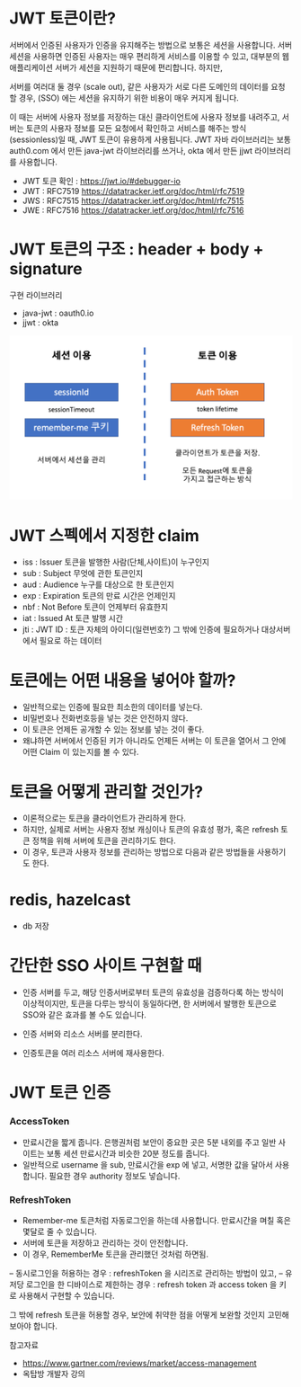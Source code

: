 # JWT 토큰이란?
서버에서 인증된 사용자가 인증을 유지해주는 방법으로 보통은 세션을 사용합니다. 서버 세션을 사용하면 인증된 사용자는 매우 편리하게 서비스를 이용할 수 있고, 대부분의 웹애플리케이션 서버가 세션을 지원하기 때문에 편리합니다. 하지만,

서버를 여러대 둘 경우 (scale out),
같은 사용자가 서로 다른 도메인의 데이터를 요청할 경우, (SSO)
에는 세션을 유지하기 위한 비용이 매우 커지게 됩니다.

이 때는 서버에 사용자 정보를 저장하는 대신 클라이언트에 사용자 정보를 내려주고,
서버는 토큰의 사용자 정보를 모든 요청에서 확인하고 서비스를 해주는 방식(sessionless)일 때,
JWT 토큰이 유용하게 사용됩니다.
JWT 자바 라이브러리는 보통 auth0.com 에서 만든 java-jwt 라이브러리를 쓰거나,
okta 에서 만든 jjwt 라이브러리를 사용합니다.

- JWT 토큰 확인 : https://jwt.io/#debugger-io
- JWT : RFC7519 https://datatracker.ietf.org/doc/html/rfc7519
- JWS : RFC7515 https://datatracker.ietf.org/doc/html/rfc7515
- JWE : RFC7516 https://datatracker.ietf.org/doc/html/rfc7516

# JWT 토큰의 구조 : header + body + signature
구현 라이브러리

- java-jwt : oauth0.io
- jjwt : okta

![](images/bfeb08d0.png)

# JWT 스펙에서 지정한 claim

- iss : Issuer 토큰을 발행한 사람(단체,사이트)이 누구인지
- sub : Subject 무엇에 관한 토큰인지
- aud : Audience 누구를 대상으로 한 토큰인지
- exp : Expiration 토큰의 만료 시간은 언제인지
- nbf : Not Before 토큰이 언제부터 유효한지
- iat : Issued At 토큰 발행 시간
- jti : JWT ID : 토큰 자체의 아이디(일련번호?)
그 밖에 인증에 필요하거나 대상서버에서 필요로 하는 데이터


# 토큰에는 어떤 내용을 넣어야 할까?

- 일반적으로는 인증에 필요한 최소한의 데이터를 넣는다.
- 비밀번호나 전화번호등을 넣는 것은 안전하지 않다.
- 이 토큰은 언제든 공개할 수 있는 정보를 넣는 것이 좋다.
- 왜냐하면 서버에서 인증된 키가 아니라도 언제든 서버는 이 토큰을 열어서 그 안에 어떤 Claim 이 있는지를 볼 수 있다.


# 토큰을 어떻게 관리할 것인가?

- 이론적으로는 토큰을 클라이언트가 관리하게 한다.
- 하지만, 실제로 서버는 사용자 정보 캐싱이나 토큰의 유효성 평가, 혹은 refresh 토큰 정책을 위해 서버에 토큰을 관리하기도 한다.
- 이 경우, 토큰과 사용자 정보를 관리하는 방법으로 다음과 같은 방법들을 사용하기도 한다.

# redis, hazelcast
- db 저장


# 간단한 SSO 사이트 구현할 때
- 인증 서버를 두고, 해당 인증서버로부터 토큰의 유효성을 검증하다록 하는 방식이 이상적이지만, 토큰을 다루는 방식이 동일하다면, 한 서버에서 발행한 토큰으로 SSO와 같은 효과를 볼 수도 있습니다.

- 인증 서버와 리소스 서버를 분리한다.
- 인증토큰을 여러 리소스 서버에 재사용한다.

# JWT 토큰 인증

### AccessToken

- 만료시간을 짧게 줍니다. 은행권처럼 보안이 중요한 곳은 5분 내외를 주고 일반 사이트는 보통 세션 만료시간과 비슷한 20분 정도를 줍니다.
- 일반적으로 username 을 sub, 만료시간을 exp 에 넣고, 서명한 값을 달아서 사용합니다. 필요한 경우 authority 정보도 넣습니다.

### RefreshToken

- Remember-me 토큰처럼 자동로그인을 하는데 사용합니다. 만료시간을 며칠 혹은 몇달로 줄 수 있습니다.
- 서버에 토큰을 저장하고 관리하는 것이 안전합니다.
- 이 경우, RememberMe 토큰을 관리했던 것처럼 하면됨.

– 동시로그인을 허용하는 경우 : refreshToken 을 시리즈로 관리하는 방법이 있고,
– 유저당 로그인을 한 디바이스로 제한하는 경우 : refresh token 과 access token 을 키로 사용해서 구현할 수 있습니다.


그 밖에 refresh 토큰을 허용할 경우, 보안에 취약한 점을 어떻게 보완할 것인지 고민해 보아야 합니다.

참고자료
- https://www.gartner.com/reviews/market/access-management
- 옥탑방 개발자 강의